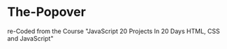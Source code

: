 # The-Popover
re-Coded from the Course "JavaScript 20 Projects In 20 Days HTML, CSS and JavaScript"
